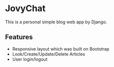 # JovyChat

This is a personal simple blog web app by Django.

## Features
- Responsive layout which was built on Bootstrap
- Look/Create/Update/Delete Articles
- User login/logout
